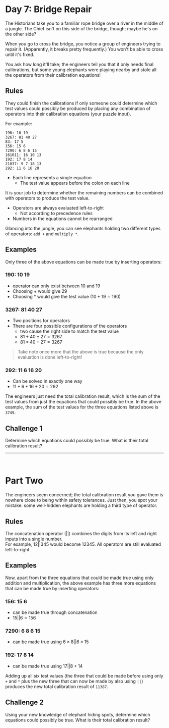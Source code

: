 # Day 7: Bridge Repair

The Historians take you to a familiar rope bridge over a river in the middle of a jungle. The Chief isn't on this side of the bridge, though; maybe he's on the other side?

When you go to cross the bridge, you notice a group of engineers trying to repair it. (Apparently, it breaks pretty frequently.) You won't be able to cross until it's fixed.

You ask how long it'll take; the engineers tell you that it only needs final calibrations, but some young elephants were playing nearby and stole all the operators from their calibration equations!

## Rules

They could finish the calibrations if only someone could determine which test values could possibly be produced by placing any combination of operators into their calibration equations (your puzzle input).

For example:

    190: 10 19
    3267: 81 40 27
    83: 17 5
    156: 15 6
    7290: 6 8 6 15
    161011: 16 10 13
    192: 17 8 14
    21037: 9 7 18 13
    292: 11 6 16 20

- Each line represents a single equation
    - The test value appears before the colon on each line
    
It is your job to determine whether the remaining numbers can be combined with operators to produce the test value.

- Operators are always evaluated left-to-right
    - Not according to precedence rules 
- Numbers in the equations cannot be rearranged

Glancing into the jungle, you can see elephants holding two different types of operators: `add +` and `multiply *`.

## Examples

Only three of the above equations can be made true by inserting operators:

### 190: 10 19 
- operator can only exist between 10 and 19
- Choosing + would give 29
- Choosing * would give the test value $(10 * 19 = 190)$

### 3267: 81 40 27 
- Two positions for operators
- There are four possible configurations of the operators
    - two cause the right side to match the test value
    - $81 + 40 * 27 = 3267$
    - $81 * 40 + 27 = 3267$

>Take note once more that the above is true because the only evaluation is done left-to-right!

### 292: 11 6 16 20 
- Can be solved in exactly one way
- $11 + 6 * 16 + 20 = 292$

The engineers just need the total calibration result, which is the sum of the test values from just the equations that could possibly be true. In the above example, the sum of the test values for the three equations listed above is `3749`.

## Challenge 1

Determine which equations could possibly be true. What is their total calibration result?

<hr><br>

# Part Two

The engineers seem concerned; the total calibration result you gave them is nowhere close to being within safety tolerances. Just then, you spot your mistake: some well-hidden elephants are holding a third type of operator.

## Rules

The concatenation operator (||) combines the digits from its left and right inputs into a single number.  
For example, $12 || 345$ would become $12345$. All operators are still evaluated left-to-right.

## Examples

Now, apart from the three equations that could be made true using only addition and multiplication, the above example has three more equations that can be made true by inserting operators:

### 156: 15 6
- can be made true through concatenation
- $15 || 6 = 156$

### 7290: 6 8 6 15
- can be made true using $6 \times 8 || 6 \times 15$

### 192: 17 8 14
- can be made true using $17 || 8 + 14$


Adding up all six test values (the three that could be made before using only `+` and `*` plus the new three that can now be made by also using `||`) produces the new total calibration result of `11387`.

## Challenge 2

Using your new knowledge of elephant hiding spots, determine which equations could possibly be true. What is their total calibration result?
